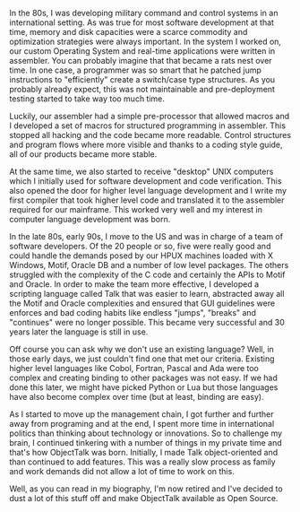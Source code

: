 In the 80s, I was developing military command and control systems in an
international setting. As was true for most software development at that
time, memory and disk capacities were a scarce commodity and optimization
strategies were always important. In the system I worked on, our custom
Operating System and real-time applications were written in assembler.
You can probably imagine that that became a rats nest over time.
In one case, a programmer was so smart that he patched jump instructions
to "efficiently" create a switch/case type structures. As you probably
already expect, this was not maintainable and pre-deployment testing
started to take way too much time.

Luckily, our assembler had a simple pre-processor that allowed macros
and I developed a set of macros for structured programming in assembler.
This stopped all hacking and the code became more readable.
Control structures and program flows where more visible and thanks to
a coding style guide, all of our products became more stable.

At the same time, we also started to receive "desktop" UNIX computers
which I initially used for software development and code verification.
This also opened the door for higher level language development and
I write my first compiler that took higher level code and translated it
to the assembler required for our mainframe. This worked very well and
my interest in computer language development was born.

In the late 80s, early 90s, I move to the US and was in charge of a team
of software developers. Of the 20 people or so, five were really good
and could handle the demands posed by our HPUX machines loaded with
X Windows, Motif, Oracle DB and a number of low level packages. The
others struggled with the complexity of the C code and certainly the
APIs to Motif and Oracle. In order to make the team more effective, I
developed a scripting language called Talk that was easier to learn,
abstracted away all the Motif and Oracle complexities and ensured that
GUI guidelines were enforces and bad coding habits like endless "jumps",
"breaks" and "continues" were no longer possible. This became very
successful and 30 years later the language is still in use.

Off course you can ask why we don't use an existing language? Well, in those
early days, we just couldn't find one that met our criteria. Existing
higher level languages like Cobol, Fortran, Pascal and Ada were too
complex and creating binding to other packages was not easy. If we had
done this later, we might have picked Python or Lua but those languages
have also become complex over time (but at least, binding are easy).

As I started to move up the management chain, I got further and further
away from programing and at the end, I spent more time in international
politics than thinking about technology or innovations. So to challenge
my brain, I continued tinkering with a number of things in my private
time and that's how ObjectTalk was born. Initially, I made Talk
object-oriented and than continued to add features. This was a really
slow process as family and work demands did not allow a lot of time to
work on this.

Well, as you can read in my biography, I'm now retired and I've decided
to dust a lot of this stuff off and make ObjectTalk available as Open Source.
